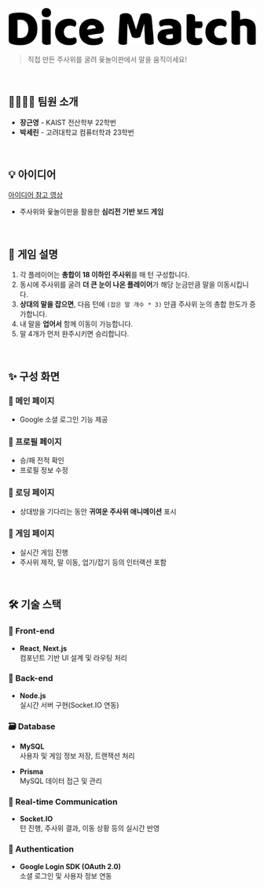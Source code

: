 ![메인 페이지](./public/header.svg)

> 직접 만든 주사위를 굴려 윷놀이판에서 말을 움직이세요!

</br>

## 👨‍👩‍👧‍👦 팀원 소개

- **장근영** - KAIST 전산학부 22학번  
- **박세린** - 고려대학교 컴퓨터학과 23학번

</br>

## 💡 아이디어

[아이디어 참고 영상](https://www.youtube.com/watch?v=dYseOwfa7Vc&t=271s)

- 주사위와 윷놀이판을 활용한 **심리전 기반 보드 게임**

</br>

## 📄 게임 설명
1. 각 플레이어는 **총합이 18 이하인 주사위**를 매 턴 구성합니다.
2. 동시에 주사위를 굴려 **더 큰 눈이 나온 플레이어**가 해당 눈금만큼 말을 이동시킵니다.
3. **상대의 말을 잡으면**, 다음 턴에 `(잡은 말 개수 * 3)` 만큼 주사위 눈의 총합 한도가 증가합니다.
4. 내 말을 **업어서** 함께 이동이 가능합니다.
5. 말 4개가 먼저 완주시키면 승리합니다.

</br>

## ✨ 구성 화면

### 🔸 메인 페이지

- Google 소셜 로그인 기능 제공  


### 🔸 프로필 페이지

- 승/패 전적 확인  
- 프로필 정보 수정


### 🔸 로딩 페이지

- 상대방을 기다리는 동안 **귀여운 주사위 애니메이션** 표시  


### 🔸 게임 페이지

- 실시간 게임 진행  
- 주사위 제작, 말 이동, 업기/잡기 등의 인터랙션 포함  

</br>

## 🛠️ 기술 스택

### 🧩 Front-end

- **React**, **Next.js**  
  컴포넌트 기반 UI 설계 및 라우팅 처리

### 🧠 Back-end

- **Node.js**  
  실시간 서버 구현(Socket.IO 연동)

### 🗃️ Database

- **MySQL**  
  사용자 및 게임 정보 저장, 트랜잭션 처리

- **Prisma**  
  MySQL 데이터 접근 및 관리

### 🔄 Real-time Communication

- **Socket.IO**  
  턴 진행, 주사위 결과, 이동 상황 등의 실시간 반영


### 🔐 Authentication

- **Google Login SDK (OAuth 2.0)**  
  소셜 로그인 및 사용자 정보 연동
